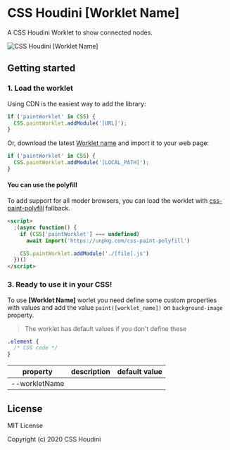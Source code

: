 # CSS Houdini [Worklet Name]

A CSS Houdini Worklet to show connected nodes.

![CSS Houdini [Worklet Name]]([SCREENSHOT])

## Getting started

### 1. Load the worklet

Using CDN is the easiest way to add the library:

```js
if ('paintWorklet' in CSS) {
  CSS.paintWorklet.addModule('[URL]');
}
```

Or, download the latest [Worklet name]([URL]) and import it to your web page:

```js
if ('paintWorklet' in CSS) {
  CSS.paintWorklet.addModule('[LOCAL_PATH]');
}
```

#### You can use the polyfill

To add support for all moder browsers, you can load the worklet with [css-paint-polyfill](https://github.com/GoogleChromeLabs/css-paint-polyfill) fallback.

```html
<script>
  ;(async function() {
    if (CSS['paintWorklet'] === undefined)
      await import('https://unpkg.com/css-paint-polyfill')

    CSS.paintWorklet.addModule('./[file].js')
  })()
</script>
```

### 3. Ready to use it in your CSS!

To use **[Worklet Name]** worlet you need define some custom properties with values and add the value `paint([worklet_name])` on `background-image` property.

> The worklet has default values if you don't define these

```css
.element {
  /* CSS code */
}
```

| property | description | default value |
| -------- | ----------- | ------------- |
| --workletName |  |  |

## License

MIT License

Copyright (c) 2020 CSS Houdini
